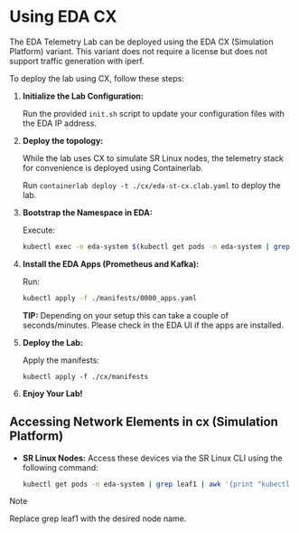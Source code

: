 # Using EDA CX

The EDA Telemetry Lab can be deployed using the EDA CX (Simulation Platform) variant. This variant does not require a license but does not support traffic generation with iperf.

To deploy the lab using CX, follow these steps:

1. **Initialize the Lab Configuration:**

    Run the provided `init.sh` script to update your configuration files with the EDA IP address.

2. **Deploy the topology:**

    While the lab uses CX to simulate SR Linux nodes, the telemetry stack for convenience is deployed using Containerlab.

    Run `containerlab deploy -t ./cx/eda-st-cx.clab.yaml` to deploy the lab.

3. **Bootstrap the Namespace in EDA:**

    Execute:

    ```bash
    kubectl exec -n eda-system $(kubectl get pods -n eda-system | grep eda-toolbox | awk '{print $1}') -- edactl namespace bootstrap clab-eda-st
    ```

4. **Install the EDA Apps (Prometheus and Kafka):**

    Run:

    ```bash
    kubectl apply -f ./manifests/0000_apps.yaml
    ```

    **TIP:** Depending on your setup this can take a couple of seconds/minutes. Please check in the EDA UI if the apps are installed.

5. **Deploy the Lab:**

    Apply the manifests:

    ```
    kubectl apply -f ./cx/manifests
    ```

6. **Enjoy Your Lab!**

## Accessing Network Elements in cx (Simulation Platform)

- **SR Linux Nodes:**
  Access these devices via the SR Linux CLI using the following command:

    ```bash
    kubectl get pods -n eda-system | grep leaf1 | awk '{print "kubectl exec -it -n eda-system " $1 " -- sudo sr_cli"}'
    ```

> [!NOTE]
> Replace grep leaf1 with the desired node name.
